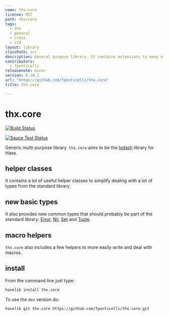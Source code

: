 ```yaml
---
name: thx.core
license: MIT
path: thx/core
tags: 
  - thx
  - general
  - cross
  - std
layout: library
classPath: src
description: General purpose library. It contains extensions to many of the types contained in the standard library as well as new complementary types.
contributors: 
  - fponticelli
releasenote: minor
version: 0.10.1
url: "https://github.com/fponticelli/thx.core"
title: thx.core

---
```


# thx.core

[![Build Status](https://travis-ci.org/fponticelli/thx.core.svg?branch=master)](https://travis-ci.org/fponticelli/thx.core)

[![Sauce Test Status](https://saucelabs.com/browser-matrix/thx-core.svg)](https://saucelabs.com/u/thx-core)

Generic multi-purpose library. `thx.core` aims to be the [lodash](http://lodash.com/) library for Haxe.

## helper classes

It contains a lot of useful helper classes to simplify dealing with a lot of types from the standard library.

## new basic types

It also provides new common types that should probably be part of the standard library: [Error](http://thx-lib.org/api/thx/core/Error.html), [Nil](http://thx-lib.org/api/thx/core/Nil.html), [Set](http://thx-lib.org/api/thx/core/Set.html) and [Tuple](http://thx-lib.org/api/thx/core/Tuple.html).

## macro helpers

`thx.core` also includes a few helpers to more easily write and deal with macros.

## install

From the command line just type:

```bash
haxelib install thx.core
```

To use the `dev` version do:

```bash
haxelib git thx.core https://github.com/fponticelli/thx.core.git
```
